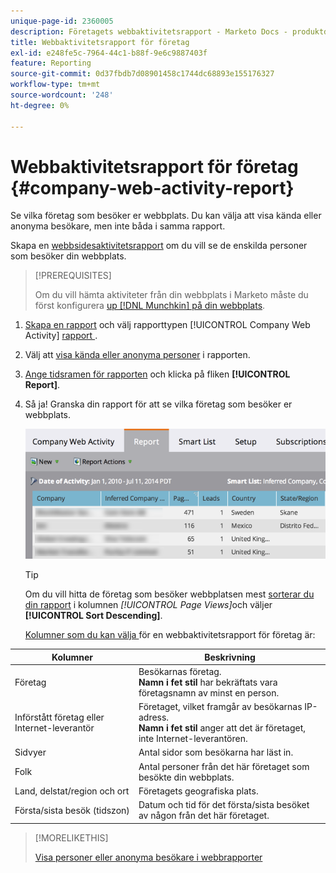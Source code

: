 ```yaml
---
unique-page-id: 2360005
description: Företagets webbaktivitetsrapport - Marketo Docs - produktdokumentation
title: Webbaktivitetsrapport för företag
exl-id: e248fe5c-7964-44c1-b88f-9e6c9887403f
feature: Reporting
source-git-commit: 0d37fbdb7d08901458c1744dc68893e155176327
workflow-type: tm+mt
source-wordcount: '248'
ht-degree: 0%

---
```


# Webbaktivitetsrapport för företag {#company-web-activity-report}

Se vilka företag som besöker er webbplats. Du kan välja att visa kända eller anonyma besökare, men inte båda i samma rapport.

Skapa en [webbsidesaktivitetsrapport](/help/marketo/product-docs/reporting/basic-reporting/report-types/web-page-activity-report.md) om du vill se de enskilda personer som besöker din webbplats.

>[!PREREQUISITES]
>
>Om du vill hämta aktiviteter från din webbplats i Marketo måste du först konfigurera [up [!DNL Munchkin] på din webbplats](/help/marketo/product-docs/administration/additional-integrations/add-munchkin-tracking-code-to-your-website.md).

1. [Skapa en rapport](/help/marketo/product-docs/reporting/basic-reporting/creating-reports/create-a-report-in-a-program.md) och välj rapporttypen [!UICONTROL Company Web Activity] [rapport ](report-type-overview.md).

1. Välj att [visa kända eller anonyma personer](/help/marketo/product-docs/reporting/basic-reporting/report-activity/display-people-or-anonymous-visitors-in-web-reports.md) i rapporten.

1. [Ange tidsramen för rapporten](/help/marketo/product-docs/reporting/basic-reporting/editing-reports/change-a-report-time-frame.md) och klicka på fliken **[!UICONTROL Report]**.

1. Så ja! Granska din rapport för att se vilka företag som besöker er webbplats.

   ![](assets/image2014-9-16-11-3a0-3a24.png)

   >[!TIP]
   >
   >Om du vill hitta de företag som besöker webbplatsen mest [sorterar du din rapport](/help/marketo/product-docs/reporting/basic-reporting/editing-reports/sort-report-on-columns.md) i kolumnen _[!UICONTROL Page Views]_&#x200B;och väljer **[!UICONTROL Sort Descending]**.

   [Kolumner som du kan välja ](/help/marketo/product-docs/reporting/basic-reporting/editing-reports/select-report-columns.md) för en webbaktivitetsrapport för företag är:

<table> 
 <thead> 
  <tr> 
   <th>Kolumner</th> 
   <th>Beskrivning</th> 
  </tr> 
 </thead> 
 <tbody> 
  <tr> 
   <td>Företag</td> 
   <td>Besökarnas företag.<br> <strong>Namn i fet stil</strong> har bekräftats vara företagsnamn av minst en person.</td> 
  </tr> 
  <tr> 
   <td>Införstått företag eller Internet-leverantör</td> 
   <td>Företaget, vilket framgår av besökarnas IP-adress. <br> <strong>Namn i fet stil</strong> anger att det är företaget, inte Internet-leverantören. </td> 
  </tr> 
  <tr> 
   <td>Sidvyer</td> 
   <td>Antal sidor som besökarna har läst in.</td> 
  </tr> 
  <tr> 
   <td>Folk</td> 
   <td>Antal personer från det här företaget som besökte din webbplats.</td> 
  </tr> 
  <tr> 
   <td>Land, delstat/region och ort</td> 
   <td>Företagets geografiska plats.</td> 
  </tr> 
  <tr> 
   <td>Första/sista besök (tidszon)</td> 
   <td>Datum och tid för det första/sista besöket av någon från det här företaget.</td> 
  </tr> 
 </tbody> 
</table>

>[!MORELIKETHIS]
>
>[Visa personer eller anonyma besökare i webbrapporter](/help/marketo/product-docs/reporting/basic-reporting/report-activity/display-people-or-anonymous-visitors-in-web-reports.md)
